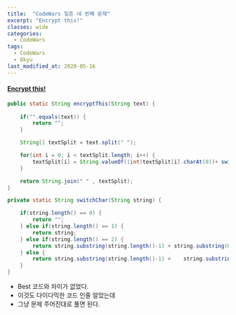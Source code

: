 ```yaml
---
title:  "CodeWars 일흔 네 번째 문제"
excerpt: "Encrypt this!"
classes: wide
categories:
  - CodeWars
tags:
  - CodeWars
  - 6kyu
last_modified_at: 2020-05-16
---
```


#### [Encrypt this!](https://www.codewars.com/kata/5848565e273af816fb000449)

```java
public static String encryptThis(String text) {
      
    if("".equals(text)) {
        return "";
    }

    String[] textSplit = text.split(" ");

    for(int i = 0; i < textSplit.length; i++) {
        textSplit[i] = String.valueOf((int)textSplit[i].charAt(0))+ switchChar(textSplit[i].substring(1));
    }

    return String.join(" " , textSplit);
}

private static String switchChar(String string) {

    if(string.length() == 0) {
        return "";
    } else if(string.length() == 1) {
        return string;
    } else if(string.length() == 2) {
        return string.substring(string.length()-1) + string.substring(0,1);
    } else {
        return string.substring(string.length()-1) + 	string.substring(1,string.length()-1) + string.substring(0,1);
    }
}
```

* Best 코드와 차이가 없었다.
* 이것도 다이다믹한 코드 인줄 알았는데
* 그냥 문제 주어진대로 풀면 된다.
